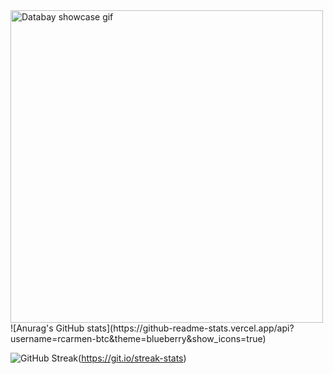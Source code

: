 <img src="https://github.com/rcarmen-btc/rcarmen-btc/blob/main/riserlarenss.gif" alt="Databay showcase gif" title="Databay showcase gif" width="500"/>
![Anurag's GitHub stats](https://github-readme-stats.vercel.app/api?username=rcarmen-btc&theme=blueberry&show_icons=true) 

![GitHub Streak](http://github-readme-streak-stats.herokuapp.com?user=rcarmen-btc&theme=github-dark&date_format=M%20j%5B%2C%20Y%5D)(https://git.io/streak-stats)
